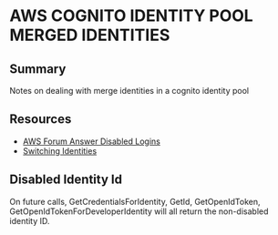 # AWS COGNITO IDENTITY POOL MERGED IDENTITIES

## Summary

Notes on dealing with merge identities in a cognito identity pool

## Resources

- [AWS Forum Answer Disabled Logins](https://forums.aws.amazon.com/thread.jspa?threadID=238042)
- [Switching Identities](https://docs.aws.amazon.com/cognito/latest/developerguide/switching-identities.html)

## Disabled Identity Id

On future calls, GetCredentialsForIdentity, GetId, GetOpenIdToken, GetOpenIdTokenForDeveloperIdentity will all
return the non-disabled identity ID.
